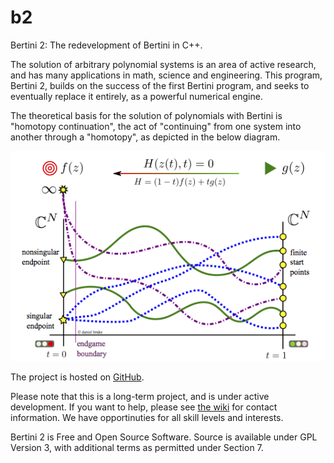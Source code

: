 b2
==

Bertini 2:  The redevelopment of Bertini in C++.

The solution of arbitrary polynomial systems is an area of active research, and has many applications in math, science and engineering.  This program, Bertini 2, builds on the success of the first Bertini program, and seeks to eventually replace it entirely, as a powerful numerical engine.

The theoretical basis for the solution of polynomials with Bertini is "homotopy continuation", the act of "continuing" from one system into another through a "homotopy", as depicted in the below diagram.

![homotopy continuation](core/doc/images/homotopycontinuation_generic_40ppi.png "homotopy continuation")

The project is hosted on [GitHub](https://github.com/bertiniteam/b2).

Please note that this is a long-term project, and is under active development.  If you want to help, please see [the wiki](https://github.com/bertiniteam/b2/wiki) for contact information.  We have opportinuties for all skill levels and interests.

Bertini 2 is Free and Open Source Software.  Source is available under GPL Version 3, with additional terms as permitted under Section 7.
